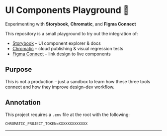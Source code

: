 # UI Components Playground 🧪

Experimenting with **Storybook**, **Chromatic**, and **Figma Connect**

This repository is a small playground to try out the integration of:

-   [Storybook](https://storybook.js.org/) – UI component explorer & docs
-   [Chromatic](https://www.chromatic.com/) – cloud publishing & visual regression tests
-   [Figma Connect](https://help.figma.com/hc/ja/articles/360045003494-Storybook%E3%81%A8Figma) – link design to live components

## Purpose

This is not a production – just a sandbox to learn how these three tools connect and how they improve design–dev workflow.

## Annotation

This project requires a `.env` file at the root with the following:

```
CHROMATIC_PROJECT_TOKEN=XXXXXXXXXXXXX
```

---
